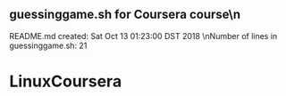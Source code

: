 ## guessinggame.sh for Coursera course\n
README.md created: Sat Oct 13 01:23:00 DST 2018
\nNumber of lines in guessinggame.sh: 21
# LinuxCoursera

